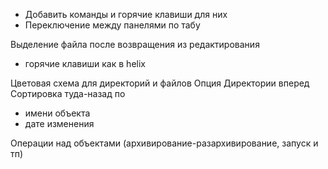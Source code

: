 + Добавить команды и горячие клавиши для них
+ Переключение между панелями по табу

Выделение файла после возвращения из редактирования

+ горячие клавиши как в helix

Цветовая схема для директорий и файлов
Опция Директории вперед
Сортировка туда-назад по
- имени объекта
- дате изменения

Операции над объектами (архивирование-разархивирование, запуск и тп)